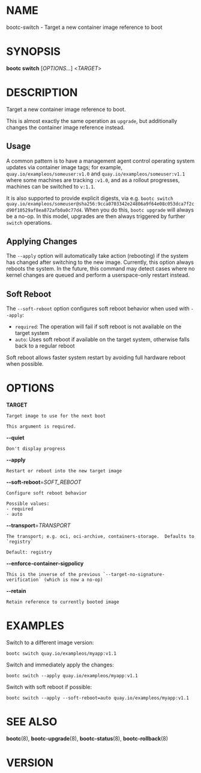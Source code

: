 # NAME

bootc-switch - Target a new container image reference to boot

# SYNOPSIS

**bootc switch** \[*OPTIONS...*\] <*TARGET*>

# DESCRIPTION

Target a new container image reference to boot.

This is almost exactly the same operation as `upgrade`, but additionally changes the container image reference
instead.

## Usage

A common pattern is to have a management agent control operating system updates via container image tags;
for example, `quay.io/exampleos/someuser:v1.0` and `quay.io/exampleos/someuser:v1.1` where some machines
are tracking `:v1.0`, and as a rollout progresses, machines can be switched to `v:1.1`.

It is also supported to provide explicit digests, via e.g. `bootc switch quay.io/exampleos/someuser@sha256:9cca0703342e24806a9f64e08c053dca7f2cd90f10529af8ea872afb0a0c77d4`. When you do this, `bootc upgrade` will always be a no-op. In this model, upgrades are then always triggered by further `switch` operations.

## Applying Changes

The `--apply` option will automatically take action (rebooting) if the system has changed after switching to the new image. Currently, this option always reboots the system. In the future, this command may detect cases where no kernel changes are queued and perform a userspace-only restart instead.

## Soft Reboot

The `--soft-reboot` option configures soft reboot behavior when used with `--apply`:

- `required`: The operation will fail if soft reboot is not available on the target system
- `auto`: Uses soft reboot if available on the target system, otherwise falls back to a regular reboot

Soft reboot allows faster system restart by avoiding full hardware reboot when possible.

# OPTIONS

<!-- BEGIN GENERATED OPTIONS -->
**TARGET**

    Target image to use for the next boot

    This argument is required.

**--quiet**

    Don't display progress

**--apply**

    Restart or reboot into the new target image

**--soft-reboot**=*SOFT_REBOOT*

    Configure soft reboot behavior

    Possible values:
    - required
    - auto

**--transport**=*TRANSPORT*

    The transport; e.g. oci, oci-archive, containers-storage.  Defaults to `registry`

    Default: registry

**--enforce-container-sigpolicy**

    This is the inverse of the previous `--target-no-signature-verification` (which is now a no-op)

**--retain**

    Retain reference to currently booted image

<!-- END GENERATED OPTIONS -->

# EXAMPLES

Switch to a different image version:

    bootc switch quay.io/exampleos/myapp:v1.1

Switch and immediately apply the changes:

    bootc switch --apply quay.io/exampleos/myapp:v1.1

Switch with soft reboot if possible:

    bootc switch --apply --soft-reboot=auto quay.io/exampleos/myapp:v1.1

# SEE ALSO

**bootc**(8), **bootc-upgrade**(8), **bootc-status**(8), **bootc-rollback**(8)

# VERSION

<!-- VERSION PLACEHOLDER -->
